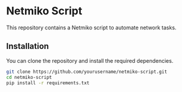 # Netmiko Script

This repository contains a Netmiko script to automate network tasks.

## Installation

You can clone the repository and install the required dependencies.

```sh
git clone https://github.com/yourusername/netmiko-script.git
cd netmiko-script
pip install -r requirements.txt
